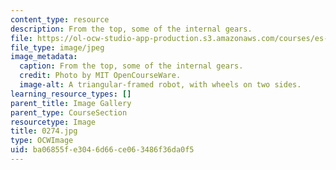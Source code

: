 ```yaml
---
content_type: resource
description: From the top, some of the internal gears.
file: https://ol-ocw-studio-app-production.s3.amazonaws.com/courses/es-293-lego-robotics-spring-2007/ba06855fe3046d66ce063486f36da0f5_0274.jpg
file_type: image/jpeg
image_metadata:
  caption: From the top, some of the internal gears.
  credit: Photo by MIT OpenCourseWare.
  image-alt: A triangular-framed robot, with wheels on two sides.
learning_resource_types: []
parent_title: Image Gallery
parent_type: CourseSection
resourcetype: Image
title: 0274.jpg
type: OCWImage
uid: ba06855f-e304-6d66-ce06-3486f36da0f5
---
```


